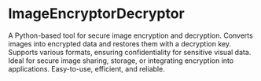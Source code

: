 # ImageEncryptorDecryptor
A Python-based tool for secure image encryption and decryption. Converts images into encrypted data and restores them with a decryption key. Supports various formats, ensuring confidentiality for sensitive visual data. Ideal for secure image sharing, storage, or integrating encryption into applications. Easy-to-use, efficient, and reliable.
